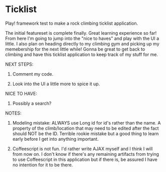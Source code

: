 Ticklist
========

Play! framework test to make a rock climbing ticklist application.

The initial featureset is complete finally. Great learning experience so far!
From here I'm going to jump into the "nice to haves" and play with the UI a
little. I also plan on heading directly to my climbing gym and picking up
my memebership for the next little while! Gonna be great to get back to climbing
and have this ticklist application to keep track of my stuff for me.

NEXT STEPS:

1) Comment my code.

2) Look into the UI a little more to spice it up.

NICE TO HAVE:

1) Possibly a search?

NOTES:

1) Modeling mistake: ALWAYS use Long id for id's rather than the name.
   A property of the climb/location that may need to be edited after
   the fact should NOT be the ID. Terrible rookie mistake but a good
   thing to learn early before I get into anything important.

2) Coffeescript is not fun. I'd rather write AJAX myself and I think
   I will from now on. I don't know if there's any remaining artifacts
   from trying to use Coffeescript in this application but if there
   is, be assured I have no intention for it to be there.
